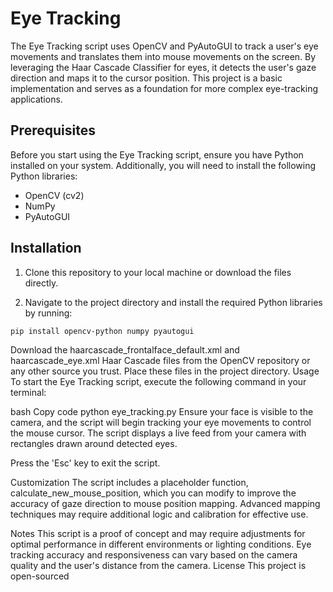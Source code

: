 # Eye Tracking

The Eye Tracking script uses OpenCV and PyAutoGUI to track a user's eye movements and translates them into mouse movements on the screen. By leveraging the Haar Cascade Classifier for eyes, it detects the user's gaze direction and maps it to the cursor position. This project is a basic implementation and serves as a foundation for more complex eye-tracking applications.

## Prerequisites

Before you start using the Eye Tracking script, ensure you have Python installed on your system. Additionally, you will need to install the following Python libraries:

- OpenCV (cv2)
- NumPy
- PyAutoGUI

## Installation

1. Clone this repository to your local machine or download the files directly.

2. Navigate to the project directory and install the required Python libraries by running:

```bash
pip install opencv-python numpy pyautogui
```

Download the haarcascade_frontalface_default.xml and haarcascade_eye.xml Haar Cascade files from the OpenCV repository or any other source you trust. Place these files in the project directory.
Usage
To start the Eye Tracking script, execute the following command in your terminal:

bash
Copy code
python eye_tracking.py
Ensure your face is visible to the camera, and the script will begin tracking your eye movements to control the mouse cursor. The script displays a live feed from your camera with rectangles drawn around detected eyes.

Press the 'Esc' key to exit the script.

Customization
The script includes a placeholder function, calculate_new_mouse_position, which you can modify to improve the accuracy of gaze direction to mouse position mapping. Advanced mapping techniques may require additional logic and calibration for effective use.

Notes
This script is a proof of concept and may require adjustments for optimal performance in different environments or lighting conditions.
Eye tracking accuracy and responsiveness can vary based on the camera quality and the user's distance from the camera.
License
This project is open-sourced
